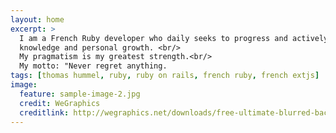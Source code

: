 ```yaml
---
layout: home
excerpt: >
  I am a French Ruby developer who daily seeks to progress and actively pursue
  knowledge and personal growth. <br/>
  My pragmatism is my greatest strength.<br/>
  My motto: "Never regret anything.
tags: [thomas hummel, ruby, ruby on rails, french ruby, french extjs]
image:
  feature: sample-image-2.jpg
  credit: WeGraphics
  creditlink: http://wegraphics.net/downloads/free-ultimate-blurred-background-pack/
---
```

